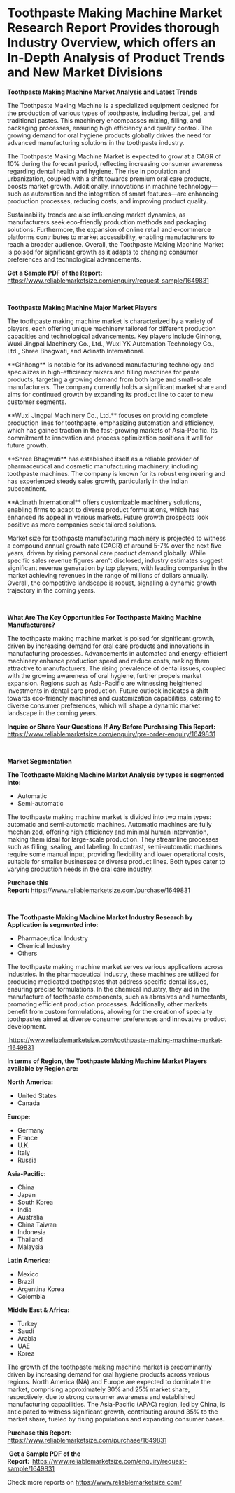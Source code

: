 <p><h1>Toothpaste Making Machine Market Research Report Provides thorough Industry Overview, which offers an In-Depth Analysis of Product Trends and New Market Divisions</h1></p><p><strong>Toothpaste Making Machine Market Analysis and Latest Trends</strong></p>
<p><p>The Toothpaste Making Machine is a specialized equipment designed for the production of various types of toothpaste, including herbal, gel, and traditional pastes. This machinery encompasses mixing, filling, and packaging processes, ensuring high efficiency and quality control. The growing demand for oral hygiene products globally drives the need for advanced manufacturing solutions in the toothpaste industry.</p><p>The Toothpaste Making Machine Market is expected to grow at a CAGR of 10% during the forecast period, reflecting increasing consumer awareness regarding dental health and hygiene. The rise in population and urbanization, coupled with a shift towards premium oral care products, boosts market growth. Additionally, innovations in machine technology—such as automation and the integration of smart features—are enhancing production processes, reducing costs, and improving product quality.</p><p>Sustainability trends are also influencing market dynamics, as manufacturers seek eco-friendly production methods and packaging solutions. Furthermore, the expansion of online retail and e-commerce platforms contributes to market accessibility, enabling manufacturers to reach a broader audience. Overall, the Toothpaste Making Machine Market is poised for significant growth as it adapts to changing consumer preferences and technological advancements.</p></p>
<p><strong>Get a Sample PDF of the Report:&nbsp;</strong> <a href="https://www.reliablemarketsize.com/enquiry/request-sample/1649831?utm_campaign=2314&utm_medium=2&utm_source=Github&utm_content=ia&utm_term=18022025&utm_id=toothpaste-making-machine">https://www.reliablemarketsize.com/enquiry/request-sample/1649831</a></p>
<p>&nbsp;</p>
<p><strong>Toothpaste Making Machine Major Market Players</strong></p>
<p><p>The toothpaste making machine market is characterized by a variety of players, each offering unique machinery tailored for different production capacities and technological advancements. Key players include Ginhong, Wuxi Jingpai Machinery Co., Ltd., Wuxi YK Automation Technology Co., Ltd., Shree Bhagwati, and Adinath International.</p><p>**Ginhong** is notable for its advanced manufacturing technology and specializes in high-efficiency mixers and filling machines for paste products, targeting a growing demand from both large and small-scale manufacturers. The company currently holds a significant market share and aims for continued growth by expanding its product line to cater to new customer segments.</p><p>**Wuxi Jingpai Machinery Co., Ltd.** focuses on providing complete production lines for toothpaste, emphasizing automation and efficiency, which has gained traction in the fast-growing markets of Asia-Pacific. Its commitment to innovation and process optimization positions it well for future growth.</p><p>**Shree Bhagwati** has established itself as a reliable provider of pharmaceutical and cosmetic manufacturing machinery, including toothpaste machines. The company is known for its robust engineering and has experienced steady sales growth, particularly in the Indian subcontinent.</p><p>**Adinath International** offers customizable machinery solutions, enabling firms to adapt to diverse product formulations, which has enhanced its appeal in various markets. Future growth prospects look positive as more companies seek tailored solutions.</p><p>Market size for toothpaste manufacturing machinery is projected to witness a compound annual growth rate (CAGR) of around 5-7% over the next five years, driven by rising personal care product demand globally. While specific sales revenue figures aren't disclosed, industry estimates suggest significant revenue generation by top players, with leading companies in the market achieving revenues in the range of millions of dollars annually. Overall, the competitive landscape is robust, signaling a dynamic growth trajectory in the coming years.</p></p>
<p>&nbsp;</p>
<p><strong>What Are The Key Opportunities For Toothpaste Making Machine Manufacturers?</strong></p>
<p><p>The toothpaste making machine market is poised for significant growth, driven by increasing demand for oral care products and innovations in manufacturing processes. Advancements in automated and energy-efficient machinery enhance production speed and reduce costs, making them attractive to manufacturers. The rising prevalence of dental issues, coupled with the growing awareness of oral hygiene, further propels market expansion. Regions such as Asia-Pacific are witnessing heightened investments in dental care production. Future outlook indicates a shift towards eco-friendly machines and customization capabilities, catering to diverse consumer preferences, which will shape a dynamic market landscape in the coming years.</p></p>
<p><strong>Inquire or Share Your Questions If Any Before Purchasing This Report:</strong> <a href="https://www.reliablemarketsize.com/enquiry/pre-order-enquiry/1649831?utm_campaign=2314&utm_medium=2&utm_source=Github&utm_content=ia&utm_term=18022025&utm_id=toothpaste-making-machine">https://www.reliablemarketsize.com/enquiry/pre-order-enquiry/1649831</a></p>
<p>&nbsp;</p>
<p><strong>Market Segmentation</strong></p>
<p><strong>The Toothpaste Making Machine Market Analysis by types is segmented into:</strong></p>
<p><ul><li>Automatic</li><li>Semi-automatic</li></ul></p>
<p><p>The toothpaste making machine market is divided into two main types: automatic and semi-automatic machines. Automatic machines are fully mechanized, offering high efficiency and minimal human intervention, making them ideal for large-scale production. They streamline processes such as filling, sealing, and labeling. In contrast, semi-automatic machines require some manual input, providing flexibility and lower operational costs, suitable for smaller businesses or diverse product lines. Both types cater to varying production needs in the oral care industry.</p></p>
<p><strong>Purchase this Report:&nbsp;</strong><a href="https://www.reliablemarketsize.com/purchase/1649831?utm_campaign=2314&utm_medium=2&utm_source=Github&utm_content=ia&utm_term=18022025&utm_id=toothpaste-making-machine">https://www.reliablemarketsize.com/purchase/1649831</a></p>
<p>&nbsp;</p>
<p><strong>The Toothpaste Making Machine Market Industry Research by Application is segmented into:</strong></p>
<p><ul><li>Pharmaceutical Industry</li><li>Chemical Industry</li><li>Others</li></ul></p>
<p><p>The toothpaste making machine market serves various applications across industries. In the pharmaceutical industry, these machines are utilized for producing medicated toothpastes that address specific dental issues, ensuring precise formulations. In the chemical industry, they aid in the manufacture of toothpaste components, such as abrasives and humectants, promoting efficient production processes. Additionally, other markets benefit from custom formulations, allowing for the creation of specialty toothpastes aimed at diverse consumer preferences and innovative product development.</p></p>
<p><a href="https://www.reliablemarketsize.com/toothpaste-making-machine-market-r1649831?utm_campaign=2314&utm_medium=2&utm_source=Github&utm_content=ia&utm_term=18022025&utm_id=toothpaste-making-machine">&nbsp;https://www.reliablemarketsize.com/toothpaste-making-machine-market-r1649831</a></p>
<p><strong>In terms of Region, the Toothpaste Making Machine Market Players available by Region are:</strong></p>
<p>
    <p> <strong> North America: </strong>
        <ul>
            <li>United States</li>
            <li>Canada</li>
        </ul>
        </p> 
    <p> <strong> Europe: </strong>
        <ul>
            <li>Germany</li>
            <li>France</li>
            <li>U.K.</li>
            <li>Italy</li>
            <li>Russia</li>
        </ul>
        </p> 
    <p> <strong> Asia-Pacific: </strong>
        <ul>
            <li>China</li>
            <li>Japan</li>
            <li>South Korea</li>
            <li>India</li>
            <li>Australia</li>
            <li>China Taiwan</li>
            <li>Indonesia</li>
            <li>Thailand</li>
            <li>Malaysia</li>
        </ul>
        </p> 
    <p> <strong> Latin America: </strong>
        <ul>
            <li>Mexico</li>
            <li>Brazil</li>
            <li>Argentina Korea</li>
            <li>Colombia</li>
        </ul>
        </p> 
    <p> <strong> Middle East & Africa: </strong>
        <ul>
            <li>Turkey</li>
            <li>Saudi</li>
            <li>Arabia</li>
            <li>UAE</li>
            <li>Korea</li>
        </ul>
    </p>
    </p>
<p><p>The growth of the toothpaste making machine market is predominantly driven by increasing demand for oral hygiene products across various regions. North America (NA) and Europe are expected to dominate the market, comprising approximately 30% and 25% market share, respectively, due to strong consumer awareness and established manufacturing capabilities. The Asia-Pacific (APAC) region, led by China, is anticipated to witness significant growth, contributing around 35% to the market share, fueled by rising populations and expanding consumer bases.</p></p>
<p><strong>Purchase this Report: </strong><a href="https://www.reliablemarketsize.com/purchase/1649831?utm_campaign=2314&utm_medium=2&utm_source=Github&utm_content=ia&utm_term=18022025&utm_id=toothpaste-making-machine">https://www.reliablemarketsize.com/purchase/1649831</a></p>
<p>&nbsp;<strong>Get a Sample PDF of the Report:&nbsp;&nbsp;</strong><a href="https://www.reliablemarketsize.com/enquiry/request-sample/1649831?utm_campaign=2314&utm_medium=2&utm_source=Github&utm_content=ia&utm_term=18022025&utm_id=toothpaste-making-machine">https://www.reliablemarketsize.com/enquiry/request-sample/1649831</a></p>
<p><strong></strong></p>
<p>Check more reports on <a href="https://www.reliablemarketsize.com/?utm_campaign=2314&utm_medium=2&utm_source=Github&utm_content=ia&utm_term=18022025&utm_id=toothpaste-making-machine">https://www.reliablemarketsize.com/</a></p>
